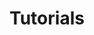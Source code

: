 ---
title: "Tutorials"
summary: "Some of the stuff I've learnt and want to share."
description: "Tutorial posts."
---